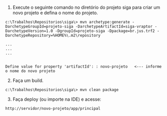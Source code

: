 1. Execute o seguinte comando no diretório do projeto siga para criar um novo projeto e defina o nome do projeto.

```
c:\Trabalhos\Repositorios\siga\> mvn archetype:generate -DarchetypeGroupId=projeto-siga -DarchetypeArtifactId=siga-vraptor -DarchetypeVersion=1.0 -DgroupId=projeto-siga -Dpackage=br.jus.trf2 -DarchetypeRepository=%HOME%\.m2\repository

...
...
...


Define value for property 'artifactId': : novo-projeto   <--- informe o nome do novo projeto

```

2. Faça um build.

```
c:\Trabalhos\Repositorios\siga\> mvn clean package
```

3. Faça deploy (ou importe na IDE) e acesse:

```
http://servidor/novo-projeto/app/principal
```
